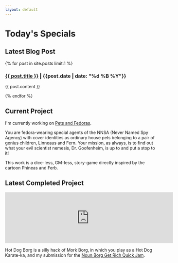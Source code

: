 ```yaml
---
layout: default
---
```


# Today's Specials

## Latest Blog Post

{% for post in site.posts limit:1 %}

<h3><a href="{{ post.url }}">{{ post.title }}</a> | {{post.date | date: "%d %B %Y"}}</h3>

<article> {{ post.content }} </article>

{% endfor %}

## Current Project
I'm currently working on [Pets and Fedoras](projects/pets-and-fedoras-slides).

You are fedora-wearing special agents of the NNSA (Never Named Spy Agency) with cover identities as ordinary house pets belonging to a pair of genius children, Linneaus and Fern. Your mission, as always, is to find out what your evil scientist nemesis, Dr. Goofenheim, is up to and put a stop to it!

This work is a dice-less, GM-less, story-game directly inspired by the cartoon Phineas and Ferb.

## Latest Completed Project
<iframe frameborder="0" src="https://itch.io/embed/2636261" width="552" height="167"><a href="https://mrzech.itch.io/hot-dog-borg">Hot Dog Borg by Mr Zech</a></iframe>

Hot Dog Borg is a silly hack of Mork Borg, in which you play as a Hot Dog Karate-ka, and my submission for the [Noun Borg Get Rich Quick Jam](https://itch.io/jam/noun-borg). 
